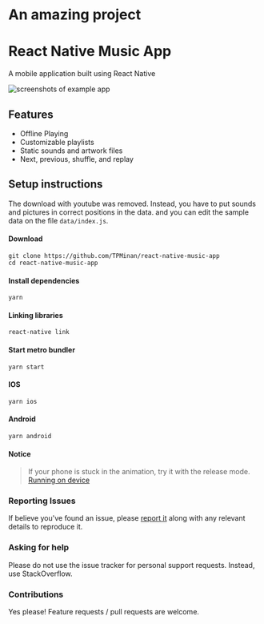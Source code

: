 # An amazing project
# React Native Music App

A mobile application built using React Native

![screenshots of example app](https://raw.githubusercontent.com/TPMinan/react-native-music-app/master/images/screenshot.png)

## Features

- Offline Playing
- Customizable playlists
- Static sounds and artwork files
- Next, previous, shuffle, and replay

## Setup instructions
The download with youtube was removed. Instead, you have to put sounds and pictures in correct positions in the data. and you can edit the sample data on the file `data/index.js`.

#### Download
```console
git clone https://github.com/TPMinan/react-native-music-app
cd react-native-music-app
```

#### Install dependencies
```console
yarn
```

#### Linking libraries
```console
react-native link
```

#### Start metro bundler
```console
yarn start
```

#### IOS
```console
yarn ios
```

#### Android
```console
yarn android
```

#### Notice
> If your phone is stuck in the animation, try it with the release mode. [Running on device](https://reactnative.dev/docs/running-on-device)


### Reporting Issues
If believe you've found an issue, please [report it](https://github.com/TPMinan/react-native-music-app/issues) along with any relevant details to reproduce it.

### Asking for help 
Please do not use the issue tracker for personal support requests. Instead, use StackOverflow.

### Contributions 
Yes please! Feature requests / pull requests are welcome.

